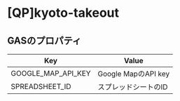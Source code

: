 # [QP]kyoto-takeout

## GASのプロパティ

| Key                | Value                |
| ------------------ | -------------------- |
| GOOGLE_MAP_API_KEY | Google MapのAPI key  |
| SPREADSHEET_ID     | スプレッドシートのID |

